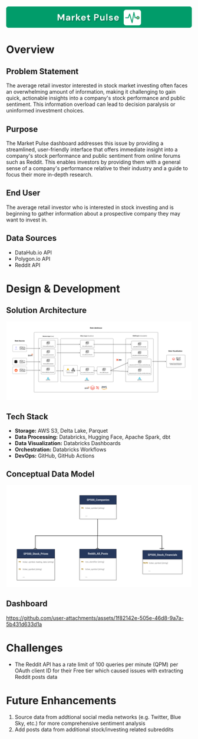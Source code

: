 ![Market Pulse Logo](./docs/market-pulse-logo.png)

# Overview

## Problem Statement
The average retail investor interested in stock market investing often faces an overwhelming amount of information, making it challenging to gain quick, actionable insights into a company's stock performance and public sentiment. This information overload can lead to decision paralysis or uninformed investment choices. 

## Purpose
The Market Pulse dashboard addresses this issue by providing a streamlined, user-friendly interface that offers immediate insight into a company's stock performance and public sentiment from online forums such as Reddit. This enables investors by providing them with a general sense of a company's performance relative to their industry and a guide to focus their more in-depth research.

## End User
The average retail investor who is interested in stock investing and is beginning
to gather information about a prospective company they may want to invest in.

## Data Sources
- DataHub.io API
- Polygon.io API
- Reddit API

# Design & Development

## Solution Architecture
![Solution Architecture Diagram](./docs/solution-architecture.png)

## Tech Stack
- **Storage:** AWS S3, Delta Lake, Parquet
- **Data Processing:** Databricks, Hugging Face, Apache Spark, dbt
- **Data Visualization:** Databricks Dashboards
- **Orchestration:** Databricks Workflows
- **DevOps:** GitHub, GitHub Actions

## Conceptual Data Model
![Conceptual Data Model Diagram](./docs/conceptual-data-model.png)

## Dashboard
https://github.com/user-attachments/assets/1f82142e-505e-46d8-9a7a-5b431d633d1a

# Challenges
- The Reddit API has a rate limit of 100 queries per minute (QPM) per OAuth client ID for
their Free tier which caused issues with extracting Reddit posts data

# Future Enhancements
1. Source data from addtional social media networks (e.g. Twitter, Blue Sky, etc.) for more comprehensive sentiment analysis
2. Add posts data from additional stock/investing related subreddits
